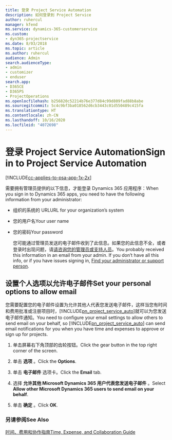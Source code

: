 ```yaml
---
title: 登录 Project Service Automation
description: 如何登录到 Project Service
author: ruhercul
manager: kfend
ms.service: dynamics-365-customerservice
ms.custom:
- dyn365-projectservice
ms.date: 8/03/2018
ms.topic: article
ms.author: ruhercul
audience: Admin
search.audienceType:
- admin
- customizer
- enduser
search.app:
- D365CE
- D365PS
- ProjectOperations
ms.openlocfilehash: b256820c52214b76e377d84c99d809fad88b8abe
ms.sourcegitcommit: 5c4c9bf3ba018562d6cb3443c01d550489c415fa
ms.translationtype: HT
ms.contentlocale: zh-CN
ms.lasthandoff: 10/16/2020
ms.locfileid: "4072698"
---
```

# <a name="sign-in-to-project-service-automation"></a><span data-ttu-id="5245d-103">登录 Project Service Automation</span><span class="sxs-lookup"><span data-stu-id="5245d-103">Sign in to Project Service Automation</span></span>

[!INCLUDE[cc-applies-to-psa-app-1x-2x](../includes/cc-applies-to-psa-app-1x-2x.md)]

<span data-ttu-id="5245d-104">需要拥有管理员提供的以下信息，才能登录 Dynamics 365 应用程序：</span><span class="sxs-lookup"><span data-stu-id="5245d-104">When you sign in to Dynamics 365 apps, you need to have the following information from your administrator:</span></span>  
  
- <span data-ttu-id="5245d-105">组织的系统的 URL</span><span class="sxs-lookup"><span data-stu-id="5245d-105">URL for your organization’s system</span></span>  
  
- <span data-ttu-id="5245d-106">您的用户名</span><span class="sxs-lookup"><span data-stu-id="5245d-106">Your user name</span></span>  
  
- <span data-ttu-id="5245d-107">您的密码</span><span class="sxs-lookup"><span data-stu-id="5245d-107">Your password</span></span>  
  
  <span data-ttu-id="5245d-108">您可能通过管理员发送的电子邮件收到了此信息。如果您的此信息不全，或者登录时出现问题，请[请咨询您的管理员或支持人员](https://docs.microsoft.com/dynamics365/customerengagement/on-premises/basics/find-administrator-support)。</span><span class="sxs-lookup"><span data-stu-id="5245d-108">You probably received this information in an email from your admin. If you don’t have all this info, or if you have issues signing in, [Find your administrator or support person](https://docs.microsoft.com/dynamics365/customerengagement/on-premises/basics/find-administrator-support).</span></span>  
  
## <a name="set-your-personal-options-to-allow-email"></a><span data-ttu-id="5245d-109">设置个人选项以允许电子邮件</span><span class="sxs-lookup"><span data-stu-id="5245d-109">Set your personal options to allow email</span></span>  
 <span data-ttu-id="5245d-110">您需要配置您的电子邮件设置为允许其他人代表您发送电子邮件，这样当您有时间和费用批准或注册项目时，[!INCLUDE[pn_project_service_auto](../includes/pn-project-service-auto.md)]就可以为您发送电子邮件通知。</span><span class="sxs-lookup"><span data-stu-id="5245d-110">You need to configure your email settings to allow others to send email on your behalf, so [!INCLUDE[pn_project_service_auto](../includes/pn-project-service-auto.md)] can send email notifications for you when you have time and expenses to approve or sign up for projects.</span></span>  
  
1.  <span data-ttu-id="5245d-111">单击屏幕右下角顶部的齿轮按钮。</span><span class="sxs-lookup"><span data-stu-id="5245d-111">Click the gear button in the top right corner of the screen.</span></span>  
  
2.  <span data-ttu-id="5245d-112">单击 **选项** 。</span><span class="sxs-lookup"><span data-stu-id="5245d-112">Click the **Options**.</span></span>  
  
3.  <span data-ttu-id="5245d-113">单击 **电子邮件** 选项卡。</span><span class="sxs-lookup"><span data-stu-id="5245d-113">Click the **Email** tab.</span></span>  
  
4.  <span data-ttu-id="5245d-114">选择 **允许其他 Microsoft Dynamics 365 用户代表您发送电子邮件** 。</span><span class="sxs-lookup"><span data-stu-id="5245d-114">Select **Allow other Microsoft Dynamics 365 users to send email on your behalf**.</span></span>  
  
5.  <span data-ttu-id="5245d-115">单击 **确定** 。</span><span class="sxs-lookup"><span data-stu-id="5245d-115">Click **OK**.</span></span>  
  
### <a name="see-also"></a><span data-ttu-id="5245d-116">另请参阅</span><span class="sxs-lookup"><span data-stu-id="5245d-116">See Also</span></span>  
 [<span data-ttu-id="5245d-117">时间、费用和协作指南</span><span class="sxs-lookup"><span data-stu-id="5245d-117">Time, Expense, and Collaboration Guide</span></span>](../psa/time-expense-collaboration-guide.md)
